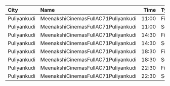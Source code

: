 | City        | Name                                |  Time | Type        | Price | Capacity | Booked |
| :---------- | :---------------------------------- | ----: | :---------- | ----: | -------: | -----: |
| Puliyankudi | MeenakshiCinemasFullAC71Puliyankudi | 11:00 | FirstClass  |  100₹ |      244 |     24 |
| Puliyankudi | MeenakshiCinemasFullAC71Puliyankudi | 11:00 | SecondClass |  100₹ |      100 |      0 |
| Puliyankudi | MeenakshiCinemasFullAC71Puliyankudi | 14:30 | FirstClass  |  100₹ |      244 |     24 |
| Puliyankudi | MeenakshiCinemasFullAC71Puliyankudi | 14:30 | SecondClass |  100₹ |      100 |      0 |
| Puliyankudi | MeenakshiCinemasFullAC71Puliyankudi | 18:30 | FirstClass  |  100₹ |      244 |     24 |
| Puliyankudi | MeenakshiCinemasFullAC71Puliyankudi | 18:30 | SecondClass |  100₹ |      100 |      0 |
| Puliyankudi | MeenakshiCinemasFullAC71Puliyankudi | 22:30 | FirstClass  |  100₹ |      244 |     24 |
| Puliyankudi | MeenakshiCinemasFullAC71Puliyankudi | 22:30 | SecondClass |  100₹ |      100 |      0 |
